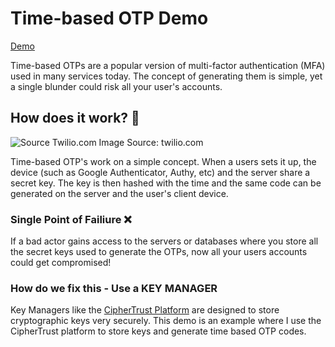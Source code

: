 # Time-based OTP Demo
[Demo](https://glad-cat.sneakpeak.dev/demo)

Time-based OTPs are a popular version of multi-factor authentication (MFA) used in many services today. The concept of generating them is simple, yet a single blunder could risk all your user's accounts.

## How does it work? 🧐
![Source Twilio.com](https://assets.cdn.prod.twilio.com/images/totp-diagram_Cw3JZsA.width-800.png)
Image Source: twilio.com

Time-based OTP's work on a simple concept. When a users sets it up, the device (such as Google Authenticator, Authy, etc) and the server share a secret key. The key is then hashed with the time and the same code can be generated on the server and the user's client device.

### Single Point of Failiure ❌
If a bad actor gains access to the servers or databases where you store all the secret keys used to generate the OTPs, now all your users accounts could get compromised!

### How do we fix this - Use a KEY MANAGER
Key Managers like the [CipherTrust Platform](https://ciphertrust.io/) are designed to store cryptographic keys very securely. This demo is an example where I use the CipherTrust platform to store keys and generate time based OTP codes.